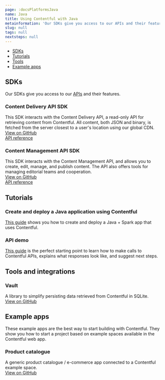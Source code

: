 ```yaml
---
page: :docsPlatformsJava
name: Java
title: Using Contentful with Java
metainformation: 'Our SDKs give you access to our APIs and their features.'
slug: null
tags: null
nextsteps: null
---
```


- [SDKs](#sdks)
- [Tutorials](#tutorials)
- [Tools](#tools-and-integrations)
- [Example apps](#example-apps)

## SDKs

Our SDKs give you access to our [APIs](/developers/docs/concepts/apis/) and their features.

### Content Delivery API SDK

This SDK interacts with the Content Delivery API, a read-only API for retrieving content from Contentful. All content, both JSON and binary, is fetched from the server closest to a user's location using our global CDN.<br/>
[View on GitHub](https://github.com/contentful/contentful.java)<br/>
[API reference](https://contentful.github.io/contentful.java/)

### Content Management API SDK

This SDK interacts with the Content Management API, and allows you to create, edit, manage, and publish content. The API also offers tools for managing editorial teams and cooperation.<br/>
[View on GitHub](https://github.com/contentful/contentful-management.java)<br/>
[API reference](https://contentful.github.io/contentful-management.java/)

## Tutorials

### Create and deploy a Java application using Contentful

[This guide](https://github.com/contentful/product-catalogue-java) shows you how to create and deploy a Java + Spark app that uses Contentful.

### API demo

[This guide](/developers/api-demo/java/) is the perfect starting point to learn how to make calls to Contentful APIs, explains what responses look like, and suggest next steps.

## Tools and integrations

### Vault

A library to simplify persisting data retrieved from Contentful in SQLite.<br/>
[View on GitHub](https://github.com/contentful/vault)

## Example apps

These example apps are the best way to start building with Contentful. They show you how to start a project based on example spaces available in the Contentful web app.

### Product catalogue

A generic product catalogue / e-commerce app connected to a Contentful example space.<br/>
[View on GitHub](https://github.com/contentful/product-catalogue-java)
